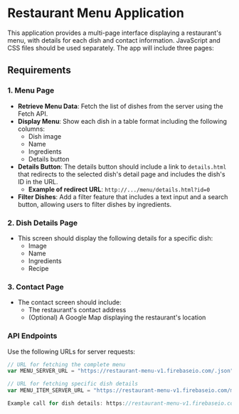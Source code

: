 # Restaurant Menu Application

This application provides a multi-page interface displaying a restaurant's menu, with details for each dish and contact information. JavaScript and CSS files should be used separately. The app will include three pages:

## Requirements

### 1. **Menu Page**

- **Retrieve Menu Data**: Fetch the list of dishes from the server using the Fetch API.
- **Display Menu**: Show each dish in a table format including the following columns:
  - Dish image
  - Name
  - Ingredients
  - Details button
- **Details Button**: The details button should include a link to `details.html` that redirects to the selected dish's detail page and includes the dish's ID in the URL.
  - **Example of redirect URL**: `http://.../menu/details.html?id=0`
- **Filter Dishes**: Add a filter feature that includes a text input and a search button, allowing users to filter dishes by ingredients.

### 2. **Dish Details Page**

- This screen should display the following details for a specific dish:
  - Image
  - Name
  - Ingredients
  - Recipe

### 3. **Contact Page**

- The contact screen should include:
  - The restaurant's contact address
  - (Optional) A Google Map displaying the restaurant's location

### API Endpoints

Use the following URLs for server requests:

```javascript
// URL for fetching the complete menu
var MENU_SERVER_URL = "https://restaurant-menu-v1.firebaseio.com/.json";

// URL for fetching specific dish details
var MENU_ITEM_SERVER_URL = "https://restaurant-menu-v1.firebaseio.com/menu/";

Example call for dish details: https://restaurant-menu-v1.firebaseio.com/menu/0.json - where 0 is the dish id

